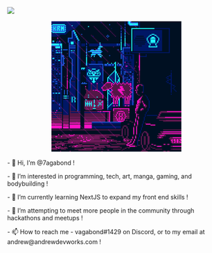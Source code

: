![](https://komarev.com/ghpvc/?username=7agabond)

<p align="center">
  <img src="./zbpfhnl6piw91.gif" width="300" />
</p>

<p>
  - 👋 Hi, I’m @7agabond !
</p>

<p>
  - 👀 I’m interested in programming, tech, art, manga, gaming, and bodybuilding !
</p>

<p>
  - 🌱 I’m currently learning NextJS to expand my front end skills !
</p>

<p>
  - 💞️ I’m attempting to meet more people in the community through hackathons and meetups !
</p>

<p>
  - 📫 How to reach me - vagabond#1429 on Discord, or to my email at andrew@andrewdevworks.com !
</p>

<!---
7agabond/7agabond is a ✨ special ✨ repository because its `README.md` (this file) appears on your GitHub profile.
You can click the Preview link to take a look at your changes.
--->

